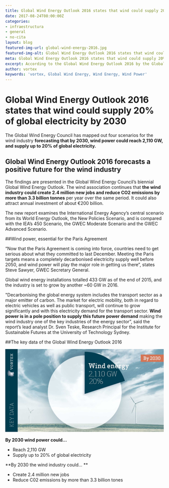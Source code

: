 ```yaml
---
title: Global Wind Energy Outlook 2016 states that wind could supply 20% of global electricity by 2030
date: 2017-08-24T08:00:00Z
categories:
- infraestructura
- general
- no-cita
layout: blog
featured-img-url: global-wind-energy-2016.jpg
featured-img-alt: Global Wind Energy Outlook 2016 states that wind could supply 20% of global electricity by 2030
meta: Global Wind Energy Outlook 2016 states that wind could supply 20% of global electricity by 2030
excerpt: According to the Global Wind Energy Outlook 2016 by the Global Wind Energy Council, wind could supply 20% of global electricity by 2030
author: vortex
keywords: 'vortex, Global Wind Energy, Wind Energy, Wind Power'
---
```




# Global Wind Energy Outlook 2016 states that wind could supply 20% of global electricity by 2030
The Global Wind Energy Council has mapped out four scenarios for the wind industry **forecasting that by 2030, wind power could reach 2,110 GW, and supply up to 20% of global electricity.**

## Global Wind Energy Outlook 2016 forecasts a positive future for the wind industry
The findings are presented in the Global Wind Energy Council’s biennial Global Wind Energy Outlook. The wind association continues that **the wind industry could create 2.4 million new jobs and reduce CO2 emissions by more than 3.3 billion tonnes** per year over the same period. It could also attract annual investment of about €200 billion.

The new report examines the International Energy Agency’s central scenario from its World Energy Outlook, the New Policies Scenario, and is compared with the IEA’s 450 Scenario, the GWEC Moderate Scenario and the GWEC Advanced Scenario.

##Wind power, essential for the Paris Agreement

“Now that the Paris Agreement is coming into force, countries need to get serious about what they committed to last December. Meeting the Paris targets means a completely decarbonised electricity supply well before 2050, and wind power will play the major role in getting us there”, states Steve Sawyer, GWEC Secretary General.

Global wind energy installations totalled 433 GW as of the end of 2015, and the industry is set to grow by another ~60 GW in 2016. 

"Decarbonising the global energy system includes the transport sector as a major emitter of carbon. The market for electric mobility, both in regard to electric vehicles as well as public transport, will continue to grow significantly and with this electricity demand for the transport sector. **Wind power is in a pole position to supply this future power demand** making the wind industry one of the key industries of the energy sector”, said the report’s lead analyst Dr. Sven Teske, Research Principal for the Institute for Sustainable Futures at the University of Technology Sydney.

##The key data of the Global Wind Energy Outlook 2016

<img src="/assets/img/20percent.jpg" alt="Key data of the Global Wind Energy Outlook 2016">


**By 2030 wind power could…**
- Reach 2,110 GW
- Supply up to 20% of global electricity 

**By 2030 the wind industry could… **
- Create 2.4 million new jobs
- Reduce C02 emissions by more than 3.3 billion tones

